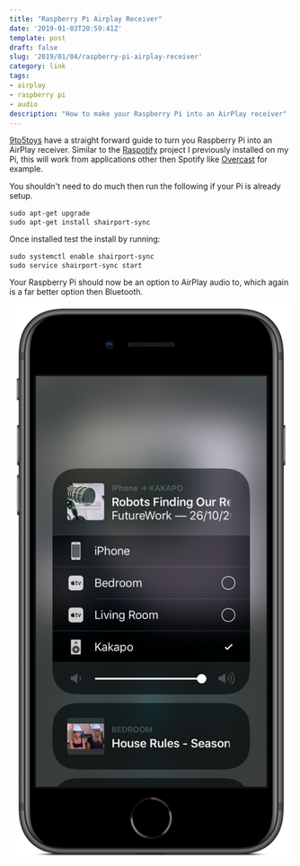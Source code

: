 ```yaml
---
title: "Raspberry Pi Airplay Receiver"
date: '2019-01-03T20:59:41Z'
template: post
draft: false
slug: '2019/01/04/raspberry-pi-airplay-receiver'
category: link
tags:
- airplay
- raspberry pi
- audio
description: "How to make your Raspberry Pi into an AirPlay receiver"
---
```


[9to5toys](https://9to5toys.com/2019/01/03/raspberry-pi-airplay-receiver-setup/) have a straight forward guide to turn you Raspberry Pi into an AirPlay receiver. Similar to the [Raspotify](https://andrewford.co.nz/2018/07/28/raspotify) project I previously installed on my Pi, this will work from applications other then Spotify like [Overcast](https://overcast.fm/) for example.

You shouldn't need to do much then run the following if your Pi is already setup.

```
sudo apt-get upgrade
sudo apt-get install shairport-sync
```

Once installed test the install by running:

```
sudo systemctl enable shairport-sync
sudo service shairport-sync start
```

Your Raspberry Pi should now be an option to AirPlay audio to, which again is a far better option then Bluetooth.

![Kakapo my Raspberry Pi showing as an AirPlay receiver](./airplay-reciver-framed.PNG)
